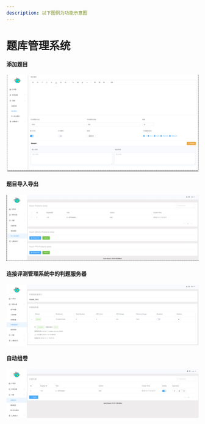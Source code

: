 ```yaml
---
description: 以下图例为功能示意图
---
```


# 题库管理系统

#### 添加题目

![](../.gitbook/assets/image%20%2816%29.png)

#### 题目导入导出

![](../.gitbook/assets/image%20%2820%29.jpeg)

#### 连接评测管理系统中的判题服务器

![](../.gitbook/assets/image%20%2829%29.png)

#### 自动组卷

![](../.gitbook/assets/image%20%284%29.png)



